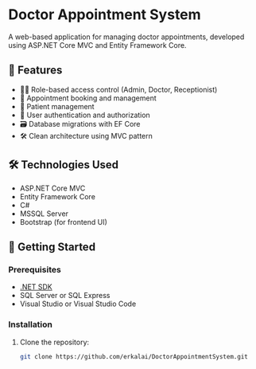 # Doctor Appointment System

A web-based application for managing doctor appointments, developed using ASP.NET Core MVC and Entity Framework Core.

## 🔧 Features

- 🧑‍⚕️ Role-based access control (Admin, Doctor, Receptionist)
- 📅 Appointment booking and management
- 🧍 Patient management
- 👤 User authentication and authorization
- 🗃️ Database migrations with EF Core
- 🛠️ Clean architecture using MVC pattern

## 🛠️ Technologies Used

- ASP.NET Core MVC
- Entity Framework Core
- C#
- MSSQL Server
- Bootstrap (for frontend UI)

## 🚀 Getting Started

### Prerequisites

- [.NET SDK](https://dotnet.microsoft.com/download)
- SQL Server or SQL Express
- Visual Studio or Visual Studio Code

### Installation

1. Clone the repository:
   ```bash
   git clone https://github.com/erkalai/DoctorAppointmentSystem.git
